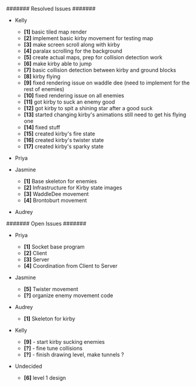 ####### Resolved Issues #######

- Kelly
	- **[1]** basic tiled map render
	- **[2]** implement basic kirby movement for testing map
	- **[3]** make screen scroll along with kirby
	- **[4]** paralax scrolling for the background
	- **[5]** create actual maps, prep for collision detection work
	- **[6]** make kirby able to jump
	- **[7]** basic collision detection between kirby and ground blocks
	- **[8]** kirby flying
	- **[9]** fixed rendering issue on waddle dee (need to implement for the rest of enemies)
	- **[10]** fixed rendering issue on all enemies
	- **[11]** got kirby to suck an enemy good
	- **[12]** got kirby to spit a shining star after a good suck
	- **[13]** started changing kirby's animations still need to get his flying one
	- **[14]** fixed stuff
	- **[15]** created kirby's fire state
	- **[16]** created kirby's twister state
	- **[17]** created kirby's sparky state

- Priya

- Jasmine
	- **[1]** Base skeleton for enemies
	- **[2]** Infrastructure for Kirby state images
	- **[3]** WaddleDee movement
	- **[4]** Brontoburt movement

- Audrey

####### Open Issues #######

- Priya
	- **[1]** Socket base program
	- **[2]** Client
	- **[3]** Server
	- **[4]** Coordination from Client to Server

- Jasmine
	- **[5]** Twister movement
	- **[?]** organize enemy movement code

- Audrey
	- **[1]** Skeleton for kirby

- Kelly
	- **[9]** - start kirby sucking enemies
	- **[?]** - fine tune collisions
	- **[?]** - finish drawing level, make tunnels ?
	

- Undecided
	- **[6]** level 1 design
